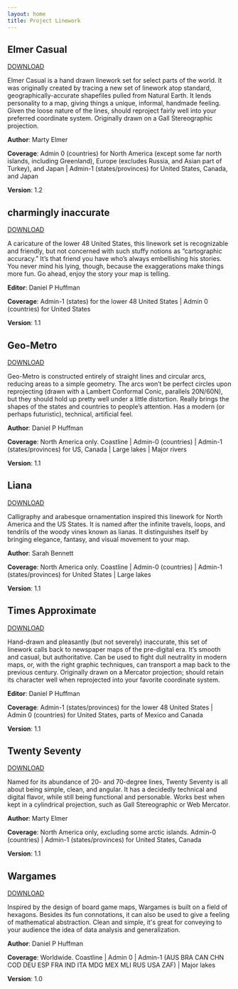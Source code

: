 ```yaml
---
layout: home
title: Project Linework
---
```


<div id="home-main">
	<div class="wrapper">
		<section id="pl-elmer-casual">
			<div class="info">
				<div class="title">
					<h1>Elmer Casual</h1>
				</div>
				<div class="guide">
					<a class="download" href="https://giscollective.s3.amazonaws.com/projectlinework/elmer-casual.zip">DOWNLOAD</a></strong>
					<div class="description">
						<p>Elmer Casual is a hand drawn linework set for select parts of the world. It was originally created by tracing a new set of linework atop standard, geographically-accurate shapefiles pulled from Natural Earth. It lends personality to a map, giving things a unique, informal, handmade feeling. Given the loose nature of the lines, should reproject fairly well into your preferred coordinate system. Originally drawn on a Gall Stereographic projection.</p>
						<p><strong>Author</strong>: Marty Elmer</p>
						<p><strong>Coverage</strong>: Admin 0 (countries) for North America (except some far north islands, including Greenland), Europe (excludes Russia, and Asian part of Turkey), and Japan | Admin-1 (states/provinces) for United States, Canada, and Japan</p>
						<p><strong>Version</strong>: 1.2</p>
					</div>
				</div>
			</div>
		</section>
		<section id="pl-charmingly-inaccurate">
			<div class="info">
				<div class="title">
					<h1>charmingly inaccurate</h1>
				</div>
				<div class="guide">
					<a class="download" href="https://giscollective.s3.amazonaws.com/projectlinework/charmingly-inaccurate.zip">DOWNLOAD</a></strong>
					<div class="description">
						<p>A caricature of the lower 48 United States, this linework set is recognizable and friendly, but not concerned with such stuffy notions as “cartographic accuracy.” It’s that friend you have who’s always embellishing his stories. You never mind his lying, though, because the exaggerations make things more fun. Go ahead, enjoy the story your map is telling.</p>
						<p><strong>Editor</strong>: Daniel P Huffman</p>
						<p><strong>Coverage</strong>: Admin-1 (states) for the lower 48 United States | Admin 0 (countries) for United States</p>
						<p><strong>Version</strong>: 1.1</p>
					</div>
				</div>
			</div>
		</section>
		<section id="pl-geo-metro">
			<div class="info">
				<div class="title">
					<h1>Geo-Metro</h1>
				</div>
				<div class="guide">
					<a class="download" href="https://giscollective.s3.amazonaws.com/projectlinework/geo-metro.zip">DOWNLOAD</a></strong>
					<div class="description">
						<p>Geo-Metro is constructed entirely of straight lines and circular arcs, reducing areas to a simple geometry. The arcs won’t be perfect circles upon reprojecting (drawn with a Lambert Conformal Conic, parallels 20N/60N), but they should hold up pretty well under a little distortion. Really brings the shapes of the states and countries to people’s attention. Has a modern (or perhaps futuristic), technical, artificial feel.</p>
						<p><strong>Author</strong>: Daniel P Huffman</p>
						<p><strong>Coverage</strong>: North America only.  Coastline | Admin-0 (countries) | Admin-1 (states/provinces) for US, Canada | Large lakes | Major rivers</p>
						<p><strong>Version</strong>: 1.1</p>
					</div>
				</div>
			</div>
		</section>
		<section id="pl-liana">
			<div class="info">
				<div class="title">
					<h1>Liana</h1>
				</div>
				<div class="guide">
					<a class="download" href="https://giscollective.s3.amazonaws.com/projectlinework/liana.zip">DOWNLOAD</a></strong>
					<div class="description">
						<p>Calligraphy and arabesque ornamentation inspired this linework for North America and the US States. It is named after the infinite travels, loops, and tendrils of the woody vines known as lianas. It distinguishes itself by bringing elegance, fantasy, and visual movement to your map.</p>
						<p><strong>Author</strong>: Sarah Bennett</p>
						<p><strong>Coverage</strong>: North America only.  Coastline | Admin-0 (countries) | Admin-1 (states/provinces) for United States | Large lakes</p>
						<p><strong>Version</strong>: 1.1</p>
					</div>
				</div>
			</div>
		</section>
		<section id="pl-times-approximate">
			<div class="info">
				<div class="title">
					<h1>Times Approximate</h1>
				</div>
				<div class="guide">
					<a class="download" href="https://giscollective.s3.amazonaws.com/projectlinework/times-approximate.zip">DOWNLOAD</a></strong>
					<div class="description">
						<p>Hand-drawn and pleasantly (but not severely) inaccurate, this set of linework calls back to newspaper maps of the pre-digital era. It’s smooth and casual, but authoritative. Can be used to fight dull neutrality in modern maps, or, with the right graphic techniques, can transport a map back to the previous century. Originally drawn on a Mercator projection; should retain its character well when reprojected into your favorite coordinate system.</p>
						<p><strong>Editor</strong>: Daniel P Huffman</p>
						<p><strong>Coverage</strong>: Admin-1 (states/provinces) for the lower 48 United States | Admin 0 (countries) for United States, parts of Mexico and Canada</p>
						<p><strong>Version</strong>: 1.1</p>
					</div>
				</div>
			</div>
		</section>
		<section id="pl-twenty-seventy">
			<div class="info">
				<div class="title">
					<h1>Twenty Seventy</h1>
				</div>
				<div class="guide">
					<a class="download" href="https://giscollective.s3.amazonaws.com/projectlinework/twenty-seventy.zip">DOWNLOAD</a></strong>
					<div class="description">
						<p>Named for its abundance of 20- and 70-degree lines, Twenty Seventy is all about being simple, clean, and angular. It has a decidedly technical and digital flavor, while still being functional and personable. Works best when kept in a cylindrical projection, such as Gall Stereographic or Web Mercator.</p>
						<p><strong>Author</strong>: Marty Elmer</p>
						<p><strong>Coverage</strong>: North America only, excluding some arctic islands.  Admin-0 (countries) | Admin-1 (states/provinces) for United States, Canada</p>
						<p><strong>Version</strong>: 1.1</p>
					</div>
				</div>
			</div>
		</section>
		<section id="pl-wargames">
			<div class="info">
				<div class="title">
					<h1>Wargames</h1>
				</div>
				<div class="guide">
					<a class="download" href="https://giscollective.s3.amazonaws.com/projectlinework/wargames.zip">DOWNLOAD</a></strong>
					<div class="description">
						<p>Inspired by the design of board game maps, Wargames is built on a field of hexagons. Besides its fun connotations, it can also be used to give a feeling of mathematical abstraction. Clean and simple, it's great for conveying to your audience the idea of data analysis and generalization.</p>
						<p><strong>Author</strong>: Daniel P Huffman</p>
						<p><strong>Coverage</strong>: Worldwide. Coastline | Admin 0 | Admin-1 (AUS BRA CAN CHN COD DEU ESP FRA IND ITA MDG MEX MLI RUS USA ZAF) | Major lakes</p>
						<p><strong>Version</strong>: 1.0</p>
					</div>
				</div>
			</div>
		</section>
	</div>
</div>

